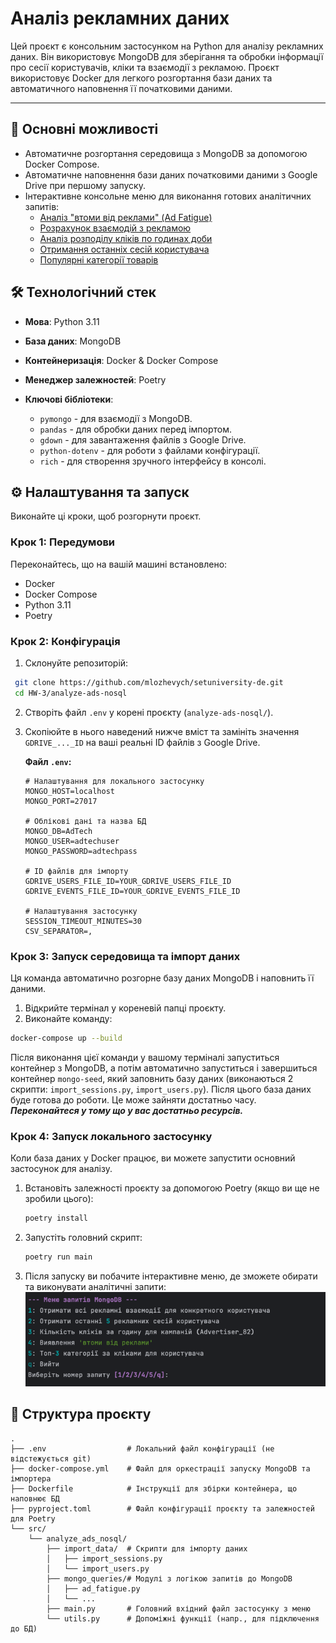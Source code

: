 # Аналіз рекламних даних

Цей проєкт є консольним застосунком на Python для аналізу рекламних даних. Він використовує MongoDB для зберігання та
обробки інформації про сесії користувачів, кліки та взаємодії з рекламою. Проєкт використовує Docker для легкого
розгортання бази даних та автоматичного наповнення її початковими даними.

---

## 🚀 Основні можливості

- Автоматичне розгортання середовища з MongoDB за допомогою Docker Compose.
- Автоматичне наповнення бази даних початковими даними з Google Drive при першому запуску.
- Інтерактивне консольне меню для виконання готових аналітичних запитів:
    - [Аналіз "втоми від реклами" (Ad Fatigue)](./src/analyze_ads_nosql/mongo_queries/README.md#4-ad_fatiguepy)
    - [Розрахунок взаємодій з рекламою](./src/analyze_ads_nosql/mongo_queries/README.md#1-ad_interactionspy)
    - [Аналіз розподілу кліків по годинах доби](./src/analyze_ads_nosql/mongo_queries/README.md#3-clicks_per_hourpy)
    - [Отримання останніх сесій користувача](./src/analyze_ads_nosql/mongo_queries/README.md#2-last_sessionspy)
    - [Популярні категорії товарів](./src/analyze_ads_nosql/mongo_queries/README.md#5-top_categoriespy)

## 🛠️ Технологічний стек

- **Мова**: Python 3.11

- **База даних**: MongoDB

- **Контейнеризація**: Docker & Docker Compose

- **Менеджер залежностей**: Poetry

- **Ключові бібліотеки**:
    - `pymongo` - для взаємодії з MongoDB.
    - `pandas` - для обробки даних перед імпортом.
    - `gdown` - для завантаження файлів з Google Drive.
    - `python-dotenv` - для роботи з файлами конфігурації.
    - `rich` - для створення зручного інтерфейсу в консолі.

## ⚙️ Налаштування та запуск

Виконайте ці кроки, щоб розгорнути проєкт.

### **Крок 1: Передумови**

Переконайтесь, що на вашій машині встановлено:

- Docker
- Docker Compose
- Python 3.11
- Poetry

### **Крок 2: Конфігурація**

1. Склонуйте репозиторій:

  ```bash
   git clone https://github.com/mlozhevych/setuniversity-de.git
   cd HW-3/analyze-ads-nosql
  ```

2. Створіть файл `.env` у корені проєкту (`analyze-ads-nosql/`).

3. Скопіюйте в нього наведений нижче вміст та замініть значення `GDRIVE_..._ID` на ваші реальні ID файлів з Google
   Drive.

   **Файл `.env`:**
    ```
    # Налаштування для локального застосунку
    MONGO_HOST=localhost
    MONGO_PORT=27017

    # Облікові дані та назва БД
    MONGO_DB=AdTech
    MONGO_USER=adtechuser
    MONGO_PASSWORD=adtechpass

    # ID файлів для імпорту
    GDRIVE_USERS_FILE_ID=YOUR_GDRIVE_USERS_FILE_ID
    GDRIVE_EVENTS_FILE_ID=YOUR_GDRIVE_EVENTS_FILE_ID

    # Налаштування застосунку
    SESSION_TIMEOUT_MINUTES=30
    CSV_SEPARATOR=,
    ```

### **Крок 3: Запуск середовища та імпорт даних**

Ця команда автоматично розгорне базу даних MongoDB і наповнить її даними.

1. Відкрийте термінал у кореневій папці проєкту.
2. Виконайте команду:

  ```bash
  docker-compose up --build
  ```

Після виконання цієї команди у вашому терміналі запуститься контейнер з MongoDB, а потім автоматично запуститься і
завершиться контейнер `mongo-seed`, який заповнить базу даних (виконаються 2 скрипти: `import_sessions.py`,
`import_users.py`). Після цього база даних буде готова до роботи. Це може
зайняти достатньо часу. **_Переконайтеся у тому що у вас достатньо ресурсів._**

### **Крок 4: Запуск локального застосунку**

Коли база даних у Docker працює, ви можете запустити основний застосунок для аналізу.

1. Встановіть залежності проєкту за допомогою Poetry (якщо ви ще не зробили цього):
    ```bash
    poetry install
    ```
2. Запустіть головний скрипт:
    ```bash
    poetry run main
    ```
3. Після запуску ви побачите інтерактивне меню, де зможете обирати та виконувати аналітичні запити:
![img.png](docs/img.png)


## 📂 Структура проєкту
``` 
.
├── .env                  # Локальний файл конфігурації (не відстежується git)
├── docker-compose.yml    # Файл для оркестрації запуску MongoDB та імпортера
├── Dockerfile            # Інструкції для збірки контейнера, що наповнює БД
├── pyproject.toml        # Файл конфігурації проєкту та залежностей для Poetry
└── src/
    └── analyze_ads_nosql/
        ├── import_data/  # Скрипти для імпорту даних
        │   ├── import_sessions.py
        │   └── import_users.py
        ├── mongo_queries/# Модулі з логікою запитів до MongoDB
        │   ├── ad_fatigue.py
        │   └── ...
        ├── main.py       # Головний вхідний файл застосунку з меню
        └── utils.py      # Допоміжні функції (напр., для підключення до БД)
```






